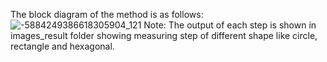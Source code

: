The block diagram of the method is as follows:
![-5884249386618305904_121](https://github.com/user-attachments/assets/c847751d-214e-4b21-9944-962e656c4b95)
Note: The output of each step is shown in images_result folder showing measuring step of different shape like circle, rectangle and hexagonal.
